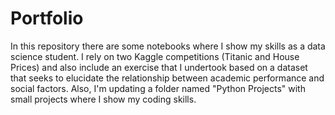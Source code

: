 # Portfolio

In this repository there are some notebooks where I show my skills as a data science student. I rely on two Kaggle competitions (Titanic and House Prices) and also include an exercise that I undertook based on a dataset that seeks to elucidate the relationship between academic performance and social factors.
Also, I'm updating a folder named "Python Projects" with small projects where I show my coding skills. 
